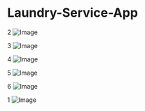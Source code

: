 # Laundry-Service-App





2
![Image](https://github.com/user-attachments/assets/ed6fef98-51d7-4360-ba17-d5b386cc76dc)


3
![Image](https://github.com/user-attachments/assets/00e1f699-141b-4a36-b536-d1b7defca231)


4
![Image](https://github.com/user-attachments/assets/38862e79-e264-405e-bc0f-e34fd486d01f)


5
![Image](https://github.com/user-attachments/assets/622ee2f9-8eda-4fb6-9968-3d5144c472e4)


6
![Image](https://github.com/user-attachments/assets/35072b31-a552-4317-961b-3016e91f843b)



1
![Image](https://github.com/user-attachments/assets/5db2bd2b-d3a5-4638-b984-7e8002541b15)
